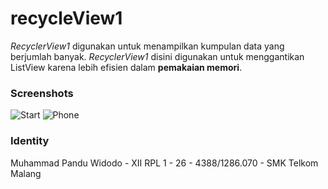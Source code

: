 # recycleView1
_RecyclerView1_ digunakan untuk menampilkan kumpulan data yang berjumlah banyak. _RecyclerView1_ disini digunakan untuk menggantikan ListView karena lebih efisien dalam **pemakaian memori**.

### Screenshots
![Start](https://drive.google.com/uc?id=0B7PzuWrOjVW-NWRiY25VTVRZOUE)
![Phone](https://drive.google.com/uc?id=0B7PzuWrOjVW-QkZkVllOOTRLc2s)

### Identity
Muhammad Pandu Widodo - XII RPL 1 - 26 - 4388/1286.070 - SMK Telkom Malang

